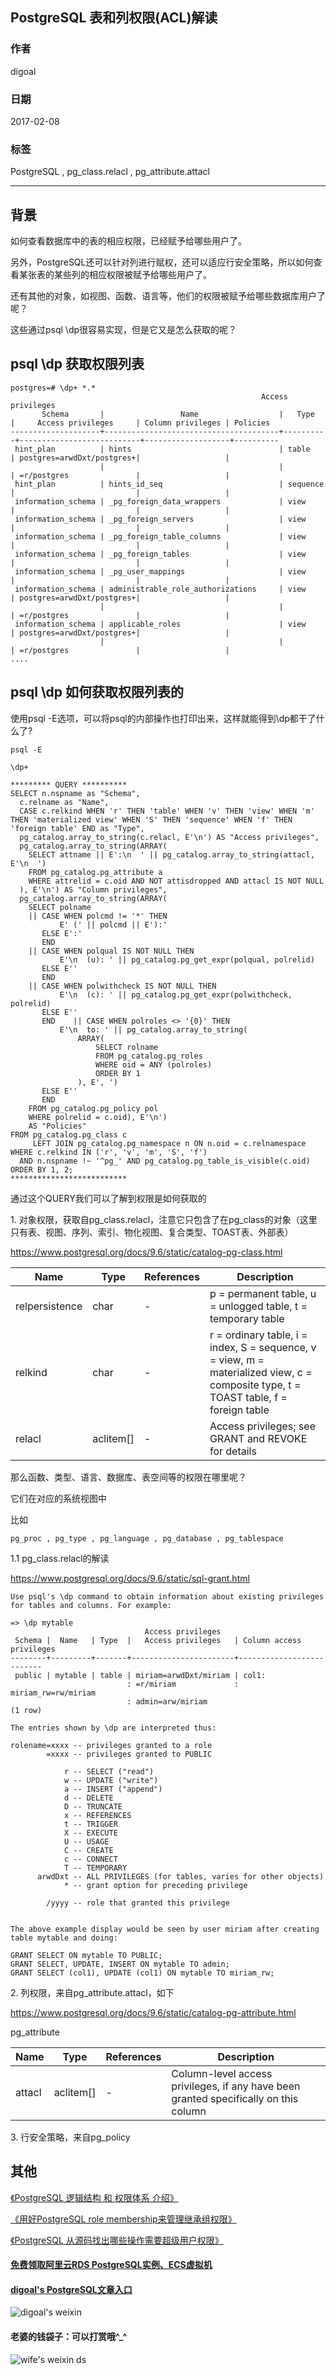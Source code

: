 ## PostgreSQL 表和列权限(ACL)解读     
          
### 作者          
digoal            
                      
### 日期                    
2017-02-08          
                    
### 标签          
PostgreSQL , pg_class.relacl , pg_attribute.attacl         
                  
----          
                  
## 背景         
如何查看数据库中的表的相应权限，已经赋予给哪些用户了。  
  
另外，PostgreSQL还可以针对列进行赋权，还可以适应行安全策略，所以如何查看某张表的某些列的相应权限被赋予给哪些用户了。  
  
还有其他的对象，如视图、函数、语言等，他们的权限被赋予给哪些数据库用户了呢？  
  
这些通过psql \dp很容易实现，但是它又是怎么获取的呢？  
  
## psql \dp 获取权限列表  
  
```  
postgres=# \dp+ *.*  
                                                        Access privileges  
       Schema       |                 Name                  |   Type   |     Access privileges     | Column privileges | Policies   
--------------------+---------------------------------------+----------+---------------------------+-------------------+----------  
 hint_plan          | hints                                 | table    | postgres=arwdDxt/postgres+|                   |   
                    |                                       |          | =r/postgres               |                   |   
 hint_plan          | hints_id_seq                          | sequence |                           |                   |   
 information_schema | _pg_foreign_data_wrappers             | view     |                           |                   |   
 information_schema | _pg_foreign_servers                   | view     |                           |                   |   
 information_schema | _pg_foreign_table_columns             | view     |                           |                   |   
 information_schema | _pg_foreign_tables                    | view     |                           |                   |   
 information_schema | _pg_user_mappings                     | view     |                           |                   |   
 information_schema | administrable_role_authorizations     | view     | postgres=arwdDxt/postgres+|                   |   
                    |                                       |          | =r/postgres               |                   |   
 information_schema | applicable_roles                      | view     | postgres=arwdDxt/postgres+|                   |   
                    |                                       |          | =r/postgres               |                   |   
....  
```  
  
## psql \dp 如何获取权限列表的  
使用psql -E选项，可以将psql的内部操作也打印出来，这样就能得到\dp都干了什么了?  
  
```  
psql -E  
  
\dp+  
  
********* QUERY **********  
SELECT n.nspname as "Schema",  
  c.relname as "Name",  
  CASE c.relkind WHEN 'r' THEN 'table' WHEN 'v' THEN 'view' WHEN 'm' THEN 'materialized view' WHEN 'S' THEN 'sequence' WHEN 'f' THEN 'foreign table' END as "Type",  
  pg_catalog.array_to_string(c.relacl, E'\n') AS "Access privileges",  
  pg_catalog.array_to_string(ARRAY(  
    SELECT attname || E':\n  ' || pg_catalog.array_to_string(attacl, E'\n  ')  
    FROM pg_catalog.pg_attribute a  
    WHERE attrelid = c.oid AND NOT attisdropped AND attacl IS NOT NULL  
  ), E'\n') AS "Column privileges",  
  pg_catalog.array_to_string(ARRAY(  
    SELECT polname  
    || CASE WHEN polcmd != '*' THEN  
           E' (' || polcmd || E'):'  
       ELSE E':'   
       END  
    || CASE WHEN polqual IS NOT NULL THEN  
           E'\n  (u): ' || pg_catalog.pg_get_expr(polqual, polrelid)  
       ELSE E''  
       END  
    || CASE WHEN polwithcheck IS NOT NULL THEN  
           E'\n  (c): ' || pg_catalog.pg_get_expr(polwithcheck, polrelid)  
       ELSE E''  
       END    || CASE WHEN polroles <> '{0}' THEN  
           E'\n  to: ' || pg_catalog.array_to_string(  
               ARRAY(  
                   SELECT rolname  
                   FROM pg_catalog.pg_roles  
                   WHERE oid = ANY (polroles)  
                   ORDER BY 1  
               ), E', ')  
       ELSE E''  
       END  
    FROM pg_catalog.pg_policy pol  
    WHERE polrelid = c.oid), E'\n')  
    AS "Policies"  
FROM pg_catalog.pg_class c  
     LEFT JOIN pg_catalog.pg_namespace n ON n.oid = c.relnamespace  
WHERE c.relkind IN ('r', 'v', 'm', 'S', 'f')  
  AND n.nspname !~ '^pg_' AND pg_catalog.pg_table_is_visible(c.oid)  
ORDER BY 1, 2;  
**************************  
```  
  
通过这个QUERY我们可以了解到权限是如何获取的  
  
1\. 对象权限，获取自pg_class.relacl，注意它只包含了在pg_class的对象（这里只有表、视图、序列、索引、物化视图、复合类型、TOAST表、外部表）     
  
https://www.postgresql.org/docs/9.6/static/catalog-pg-class.html  
  
Name|	Type|	References|	Description  
---|---|---|---  
relpersistence|	char|-|	 	p = permanent table, u = unlogged table, t = temporary table  
relkind|	char|-|	 	r = ordinary table, i = index, S = sequence, v = view, m = materialized view, c = composite type, t = TOAST table, f = foreign table  
relacl|	aclitem[]|-|	 	Access privileges; see GRANT and REVOKE for details  
  
那么函数、类型、语言、数据库、表空间等的权限在哪里呢？  
  
它们在对应的系统视图中  
  
比如  
  
```  
pg_proc , pg_type , pg_language , pg_database , pg_tablespace    
```  
  
1\.1 pg_class.relacl的解读  
  
https://www.postgresql.org/docs/9.6/static/sql-grant.html  
  
```  
Use psql's \dp command to obtain information about existing privileges for tables and columns. For example:  
  
=> \dp mytable  
                              Access privileges  
 Schema |  Name   | Type  |   Access privileges   | Column access privileges   
--------+---------+-------+-----------------------+--------------------------  
 public | mytable | table | miriam=arwdDxt/miriam | col1:  
                          : =r/miriam             :   miriam_rw=rw/miriam  
                          : admin=arw/miriam          
(1 row)  
  
The entries shown by \dp are interpreted thus:  
  
rolename=xxxx -- privileges granted to a role  
        =xxxx -- privileges granted to PUBLIC  
  
            r -- SELECT ("read")  
            w -- UPDATE ("write")  
            a -- INSERT ("append")  
            d -- DELETE  
            D -- TRUNCATE  
            x -- REFERENCES  
            t -- TRIGGER  
            X -- EXECUTE  
            U -- USAGE  
            C -- CREATE  
            c -- CONNECT  
            T -- TEMPORARY  
      arwdDxt -- ALL PRIVILEGES (for tables, varies for other objects)  
            * -- grant option for preceding privilege  
  
        /yyyy -- role that granted this privilege  
  
  
The above example display would be seen by user miriam after creating table mytable and doing:  
  
GRANT SELECT ON mytable TO PUBLIC;  
GRANT SELECT, UPDATE, INSERT ON mytable TO admin;  
GRANT SELECT (col1), UPDATE (col1) ON mytable TO miriam_rw;  
```  
  
2\. 列权限，来自pg_attribute.attacl，如下  
  
https://www.postgresql.org/docs/9.6/static/catalog-pg-attribute.html  
  
pg_attribute  
  
Name|	Type|	References|	Description  
---|---|---|---  
attacl|	aclitem[]|-|	 	Column-level access privileges, if any have been granted specifically on this column  
  
3\. 行安全策略，来自pg_policy  
    
## 其他  
[《PostgreSQL 逻辑结构 和 权限体系 介绍》](../201605/20160510_01.md)  
  
[《用好PostgreSQL role membership来管理继承组权限》](../201611/20161114_02.md)  
  
[《PostgreSQL 从源码找出哪些操作需要超级用户权限》](../201612/20161207_01.md)  
       
             
  
  
  
  
  
  
  
  
  
  
  
  
  
#### [免费领取阿里云RDS PostgreSQL实例、ECS虚拟机](https://free.aliyun.com/ "57258f76c37864c6e6d23383d05714ea")
  
  
#### [digoal's PostgreSQL文章入口](https://github.com/digoal/blog/blob/master/README.md "22709685feb7cab07d30f30387f0a9ae")
  
  
![digoal's weixin](../pic/digoal_weixin.jpg "f7ad92eeba24523fd47a6e1a0e691b59")
  
  
#### 老婆的钱袋子：可以打赏哦^_^  
![wife's weixin ds](../pic/wife_weixin_ds.jpg "acd5cce1a143ef1d6931b1956457bc9f")
  

